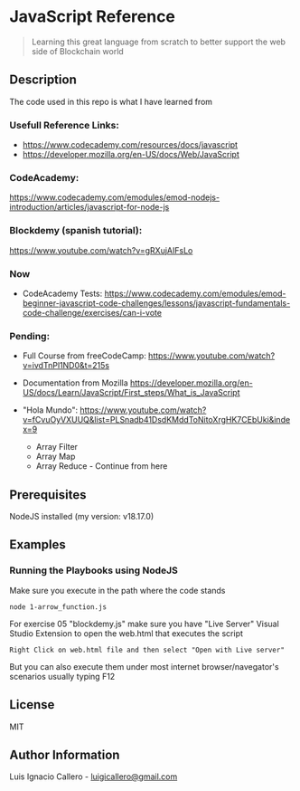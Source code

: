 # JavaScript Reference
> Learning this great language from scratch to better support the web side of Blockchain world

## Description

The code used in this repo is what I have learned from
### Usefull Reference Links:
* https://www.codecademy.com/resources/docs/javascript
* https://developer.mozilla.org/en-US/docs/Web/JavaScript

### CodeAcademy: 
https://www.codecademy.com/emodules/emod-nodejs-introduction/articles/javascript-for-node-js

### Blockdemy (spanish tutorial):
https://www.youtube.com/watch?v=gRXujAIFsLo

### Now 
* CodeAcademy Tests:
https://www.codecademy.com/emodules/emod-beginner-javascript-code-challenges/lessons/javascript-fundamentals-code-challenge/exercises/can-i-vote


### Pending:
* Full Course from freeCodeCamp:
https://www.youtube.com/watch?v=ivdTnPl1ND0&t=215s

* Documentation from Mozilla
https://developer.mozilla.org/en-US/docs/Learn/JavaScript/First_steps/What_is_JavaScript

* "Hola Mundo":
https://www.youtube.com/watch?v=fCvuOyVXUUQ&list=PLSnadb41DsdKMddToNitoXrgHK7CEbUki&index=9
    * Array Filter
    * Array Map
    * Array Reduce - Continue from here


## Prerequisites
NodeJS installed (my version: v18.17.0)

## Examples

### Running the Playbooks using NodeJS
Make sure you execute in the path where the code stands
```nodejs
node 1-arrow_function.js
```

For exercise 05 "blockdemy.js" make sure you have "Live Server" Visual Studio Extension to open the web.html that executes the script
```nodejs
Right Click on web.html file and then select "Open with Live server"
```
 
But you can also execute them under most internet browser/navegator's scenarios usually typing F12

## License

MIT

## Author Information

Luis Ignacio Callero - [luigicallero@gmail.com](mailto:luigicallero@gmail.com)


